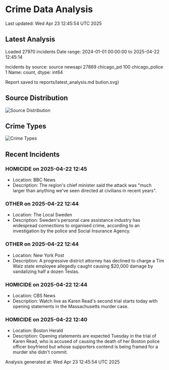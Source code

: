 # Crime Data Analysis
Last updated: Wed Apr 23 12:45:54 UTC 2025

## Latest Analysis

Loaded 27970 incidents
Date range: 2024-01-01 00:00:00 to 2025-04-22 12:45:14

Incidents by source:
source
newsapi           27869
chicago_pd          100
chicago_police        1
Name: count, dtype: int64

Report saved to reports/latest_analysis.md
bution.svg)

## Source Distribution
![Source Distribution](images/source_distribution.svg)

## Crime Types
![Crime Types](images/crime_types.svg)

## Recent Incidents

### HOMICIDE on 2025-04-22 12:45
- Location: BBC News
- Description: The region's chief minister said the attack was "much larger than anything we've seen directed at civilians in recent years".


### OTHER on 2025-04-22 12:44
- Location: The Local Sweden
- Description: Sweden's personal care assistance industry has widespread connections to organised crime, according to an investigation by the police and Social Insurance Agency.


### OTHER on 2025-04-22 12:44
- Location: New York Post
- Description: A progressive district attorney has declined to charge a Tim Walz state employee allegedly caught causing $20,000 damage by vandalizing half a dozen Teslas.


### HOMICIDE on 2025-04-22 12:44
- Location: CBS News
- Description: Watch live as Karen Read's second trial starts today with opening statements in the Massachusetts murder case.


### HOMICIDE on 2025-04-22 12:40
- Location: Boston Herald
- Description: Opening statements are expected Tuesday in the trial of Karen Read, who is accused of causing the death of her Boston police officer boyfriend but whose supporters contend is being framed for a murder she didn't commit.

Analysis generated at: Wed Apr 23 12:45:54 UTC 2025
